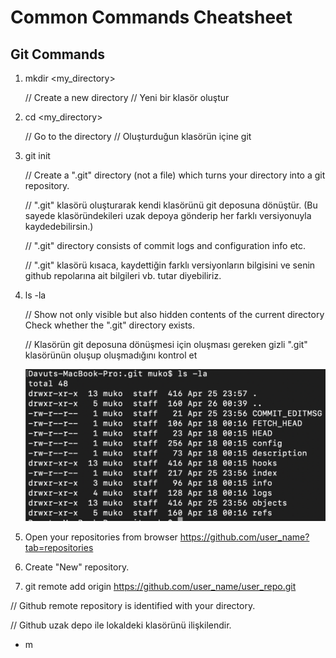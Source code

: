 #  Common Commands Cheatsheet
## Git Commands
1. mkdir <my_directory>

    // Create a new directory // Yeni bir klasör oluştur

2. cd <my_directory> 

    // Go to the directory // Oluşturduğun klasörün içine git

3. git init

    //  Create a ".git" directory (not a file) which turns your directory into a git repository. 
   
    // ".git" klasörü oluşturarak kendi klasörünü git deposuna dönüştür. (Bu sayede klasöründekileri uzak depoya gönderip her farklı versiyonuyla kaydedebilirsin.)
   
    // ".git" directory consists of commit logs and configuration info etc. 
 
    // ".git" klasörü kısaca, kaydettiğin farklı versiyonların bilgisini ve senin github repolarına ait bilgileri vb. tutar diyebiliriz.

4. ls -la
 
    // Show not only visible but also hidden contents of the current directory Check whether the ".git" directory exists.
    
    // Klasörün git deposuna dönüşmesi için oluşması gereken gizli ".git" klasörünün oluşup oluşmadığını kontrol et
    
    ![Git Klasörü İçerik](Pictures/git_content.png)
    
5. Open your repositories from browser <https://github.com/user_name?tab=repositories> 

6. Create "New" repository. 
7. git remote add origin <https://github.com/user_name/user_repo.git> 

// Github remote repository is identified with your directory. 

// Github uzak depo ile lokaldeki klasörünü ilişkilendir. 

* m
